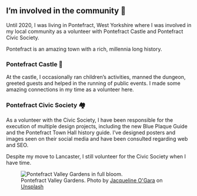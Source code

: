 <div class="community__text">

## I’m involved in the community <span class="[ emoji ]" aria-hidden="true">🏡</span>

Until 2020, I was living in Pontefract, West Yorkshire where I was involved in my local community as a volunteer with Pontefract Castle and Pontefract Civic Society.

Pontefract is an amazing town with a rich, millennia long history.

### Pontefract Castle <span class="[ emoji ]" aria-hidden="true">🏰</span>
At the castle, I occasionally ran children’s activities, manned the dungeon, greeted guests and helped in the running of public events. I made some amazing connections in my time as a volunteer here.

### Pontefract Civic Society <span class="[ emoji ]" aria-hidden="true">🏘️</span>
As a volunteer with the Civic Society, I have been responsible for the execution of multiple design projects, including the new Blue Plaque Guide and the Pontefract Town Hall history guide. I’ve designed posters and images seen on their social media and have been consulted regarding web and SEO.

Despite my move to Lancaster, I still volunteer for the Civic Society when I have time.

</div>

<figure class="[ communityImage ]">
<img srcset="/images/valleyGardens.webp" src="/images/valleyGardens.jpg" alt="Pontefract Valley Gardens in full bloom." />
<figcaption class="[ caption ]">Pontefract Valley Gardens. Photo by <a href="https://unsplash.com/@jacqui_o_?utm_source=unsplash&amp;utm_medium=referral&amp;utm_content=creditCopyText">Jacqueline O'Gara</a> on <a href="https://unsplash.com/s/photos/pontefract?utm_source=unsplash&amp;utm_medium=referral&amp;utm_content=creditCopyText">Unsplash</a></span></a>
</figure>